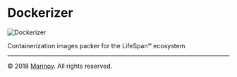# Dockerizer

![Dockerizer](https://github.com/Yrkki/cv-generator-life-logo/blob/master/favicon/cv-generator-life-dockerizer/favicon/favicon.ico?raw=true)

Containerization images packer for the LifeSpan℠ ecosystem

---

© 2018 [Marinov](http://marinov.link "Marinov"). All rights reserved.
